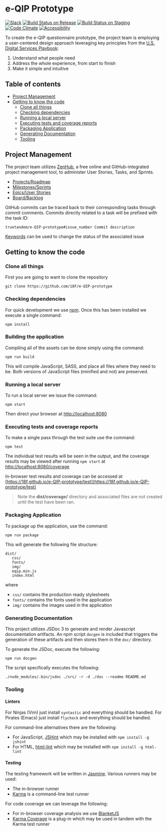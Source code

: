 # e-QIP Prototype

[![Slack](https://img.shields.io/badge/chat-slack-green.svg)](https://gsa-tts.slack.com/messages/acq-e-qip-vendor)
[![Build Status on Release](https://travis-ci.org/18F/e-QIP-prototype.svg?branch=master)](https://travis-ci.org/18F/e-QIP-prototype)
[![Build Status on Staging](https://travis-ci.org/truetandem/e-QIP-prototype.svg?branch=master)](https://travis-ci.org/truetandem/e-QIP-prototype)
[![Code Climate](https://codeclimate.com/github/18F/e-QIP-prototype/badges/gpa.svg)](https://codeclimate.com/github/18F/e-QIP-prototype)
[![Accessibility](https://continua11y.18f.gov/18F/e-QIP-prototype.svg?branch=master)](https://continua11y.18f.gov/18F/e-QIP-prototype)

To create the e-QIP questionnaire prototype, the project team is employing a user-centered design approach leveraging key principles from the
[U.S. Digital Services Playbook](https://playbook.cio.gov/#plays_index_anchor):

1. Understand what people need
2. Address the whole experience, from start to finish
3. Make it simple and intuitive

## Table of contents

 - [Project Management](#project-management)
 - [Getting to know the code](#getting-to-know-the-code)
    - [Clone all things](#clone-all-things)
    - [Checking dependencies](#checking-dependencies)
    - [Running a local server](#running-a-local-server)
    - [Executing tests and coverage reports](#executing-tests-and-coverage-reports)
    - [Packaging Application](#packaging-application)
    - [Generating Documentation](#generating-documentation)
    - [Tooling](#tooling)

## Project Management

The project team utilizes [ZenHub](https://www.zenhub.com/), a free online and GitHub-integrated project management tool, to administer User Stories, Tasks, and Sprints.

 - [Projects/Roadmap](https://github.com/truetandem/e-QIP-prototype/projects/1)
 - [Milestones/Sprints](https://github.com/truetandem/e-QIP-prototype/milestones)
 - [Epics/User Stories](https://github.com/truetandem/e-QIP-prototype/labels/Epic)
 - [Board/Backlog](https://github.com/truetandem/e-QIP-prototype#boards)

GitHub commits can be traced back to their corresponding tasks through commit comments.  Commits directly related to a task will be prefixed with the task ID:

```
truetandem/e-QIP-prototype#issue_number Commit description
```

[Keywords](https://help.github.com/articles/closing-issues-via-commit-messages/) can be used to change the status of the associated issue

## Getting to know the code

### Clone all things

First you are going to want to clone the repository

```
git clone https://github.com/18F/e-QIP-prototype
```

### Checking dependencies

For quick development we use [npm](https://www.npmjs.com/). Once
this has been installed we execute a single command:

```
npm install
```

### Building the application

Compiling all of the assets can be done simply using the command:

```
npm run build
```

This will compile JavaScript, SASS, and place all files where they need to be. Both versions of JavaScript files (minified and not) are preserved.

### Running a local server

To run a local server we issue the command:

```
npm start
```

Then direct your browser at [http://localhost:8080](http://localhost:8080)

### Executing tests and coverage reports

To make a single pass through the test suite use the command:

```
npm test
```

The individual test results will be seen in the output, and the coverage
results may be viewed after running ```npm start``` at
[http://localhost:8080/coverage](http://localhost:8080/coverage)

In-browser test results and coverage can be accessed at
[https://18f.github.io/e-QIP-prototype/test](https://18f.github.io/e-QIP-prototype/test)

> Note the **dist/coverage/** directory and associated files are not created until the test have been ran.

### Packaging Application

To package up the application, use the command:

```
npm run package
```

This will generate the following file structure:

```
dist/
   css/
   fonts/
   img/
   eqip.min.js
   index.html
```

where
 - `css/` contains the production ready stylesheets
 - `fonts/` contains the fonts used in the application
 - `img/` contains the images used in the application

### Generating Documentation

This project utilizes JSDoc 3 to generate and render Javascript documentation artifacts. An npm script `docgen` is included that triggers the generation of these artifacts and then stores them in the `doc/` directory.

To generate the JSDoc, execute the following:

```
npm run docgen
```

The script specifically executes the following:

```
./node_modules/.bin/jsdoc ./src/ -r -d ./doc --readme README.md
```

### Tooling

#### Linters

For Ninjas (Vim) just install ```syntastic``` and everything should be handled.
For Pirates (Emacs) just install ```flycheck``` and everything should be handled.

For command-line alternatives there are the following:

 - For JavaScript, [JSHint](http://jshint.com) which may be installed with ```npm install -g jshint```
 - For HTML, [html-lint](https://github.com/curtisj44/HTML-Lint) which may be installed with ```npm install -g html-lint```

#### Testing

The testing framework will be written in [Jasmine](http://jasmine.github.io). Various runners may be used:

 - The in-browser runner
 - [Karma](https://karma-runner.github.io) is a command-line test runner

For code coverage we can leverage the following:

 - For in-browser coverage analysis we use [BlanketJS](http://blanketjs.org)
 - [Karma Coverage](https://github.com/karma-runner/karma-coverage) is a plug-in which may be used in tandem with the Karma test runner

